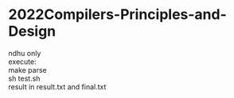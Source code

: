 # 2022Compilers-Principles-and-Design
ndhu only  
execute:  
make parse  
sh test.sh  
result in result.txt and final.txt  

